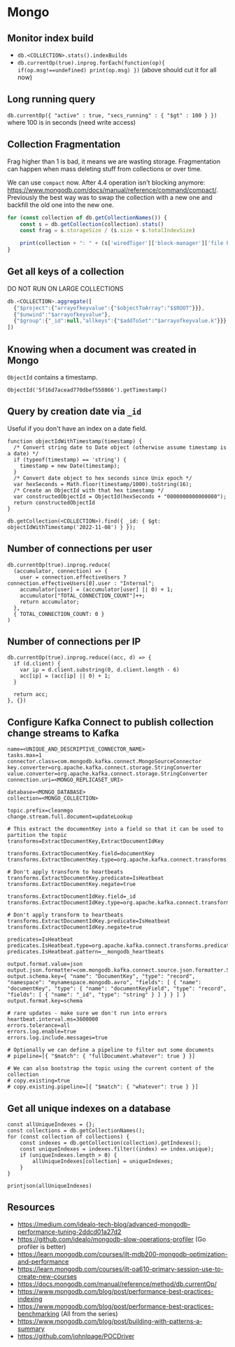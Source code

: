 # Mongo

## Monitor index build

- `db.<COLLECTION>.stats().indexBuilds`
- `db.currentOp(true).inprog.forEach(function(op){ if(op.msg!==undefined) print(op.msg) })` (above should cut it for all now)

## Long running query

`db.currentOp({ "active" : true, "secs_running" : { "$gt" : 100 } })` where 100 is in seconds (need write access)

## Collection Fragmentation

Frag higher than 1 is bad, it means we are wasting storage. Fragmentation can happen when mass deleting stuff from collections or over time.

We can use `compact` now. After 4.4 operation isn't blocking anymore: https://www.mongodb.com/docs/manual/reference/command/compact/.
Previously the best way was to swap the collection with a new one and backfill the old one into the new one.

``` js
for (const collection of db.getCollectionNames()) {
    const s = db.getCollection(collection).stats()
    const frag = s.storageSize / (s.size + s.totalIndexSize)

    print(collection + ": " + (s['wiredTiger']['block-manager']['file bytes available for reuse'] / 1024 / 1024 / 1024) + " (frag: " + frag + ")") // frag higher than 1 is bad
}
```

## Get all keys of a collection

DO NOT RUN ON LARGE COLLECTIONS

``` js
db.<COLLECTION>.aggregate([
  {"$project":{"arrayofkeyvalue":{"$objectToArray":"$$ROOT"}}},
  {"$unwind":"$arrayofkeyvalue"},
  {"$group":{"_id":null,"allkeys":{"$addToSet":"$arrayofkeyvalue.k"}}}
])
```

## Knowing when a document was created in Mongo

`ObjectId` contains a timestamp.

```
ObjectId('5f16d7acead770dbef558866').getTimestamp()
```

## Query by creation date via `_id`

Useful if you don't have an index on a date field.

```
function objectIdWithTimestamp(timestamp) {
  /* Convert string date to Date object (otherwise assume timestamp is a date) */
  if (typeof(timestamp) == 'string') {
    timestamp = new Date(timestamp);
  }
  /* Convert date object to hex seconds since Unix epoch */
  var hexSeconds = Math.floor(timestamp/1000).toString(16);
  /* Create an ObjectId with that hex timestamp */
  var constructedObjectId = ObjectId(hexSeconds + "0000000000000000");
  return constructedObjectId
}

db.getCollection(<COLLECTION>).find({ _id: { $gt: objectIdWithTimestamp('2022-11-08') } });
```

## Number of connections per user

```
db.currentOp(true).inprog.reduce(
  (accumulator, connection) => {
    user = connection.effectiveUsers ? connection.effectiveUsers[0].user : "Internal";
    accumulator[user] = (accumulator[user] || 0) + 1;
    accumulator["TOTAL_CONNECTION_COUNT"]++;
    return accumulator;
  },
  { TOTAL_CONNECTION_COUNT: 0 }
)
```

## Number of connections per IP

```
db.currentOp(true).inprog.reduce((acc, d) => {
  if (d.client) {
    var ip = d.client.substring(0, d.client.length - 6)
    acc[ip] = (acc[ip] || 0) + 1;
  }

  return acc;
}, {})
```

## Configure Kafka Connect to publish collection change streams to Kafka

```
name=<UNIQUE_AND_DESCRIPTIVE_CONNECTOR_NAME>
tasks.max=1
connector.class=com.mongodb.kafka.connect.MongoSourceConnector
key.converter=org.apache.kafka.connect.storage.StringConverter
value.converter=org.apache.kafka.connect.storage.StringConverter
connection.uri=<MONGO_REPLICASET_URI>

database=<MONGO_DATABASE>
collection=<MONGO_COLLECTION>

topic.prefix=cleanmgo
change.stream.full.document=updateLookup

# This extract the documentKey into a field so that it can be used to partition the topic
transforms=ExtractDocumentKey,ExtractDocumentIdKey

transforms.ExtractDocumentKey.field=documentKey
transforms.ExtractDocumentKey.type=org.apache.kafka.connect.transforms.ExtractField$Key

# Don't apply transform to heartbeats
transforms.ExtractDocumentKey.predicate=IsHeatbeat
transforms.ExtractDocumentKey.negate=true

transforms.ExtractDocumentIdKey.field=_id
transforms.ExtractDocumentIdKey.type=org.apache.kafka.connect.transforms.ExtractField$Key

# Don't apply transform to heartbeats
transforms.ExtractDocumentIdKey.predicate=IsHeatbeat
transforms.ExtractDocumentIdKey.negate=true

predicates=IsHeatbeat
predicates.IsHeatbeat.type=org.apache.kafka.connect.transforms.predicates.TopicNameMatches
predicates.IsHeatbeat.pattern=__mongodb_heartbeats

output.format.value=json
output.json.formatter=com.mongodb.kafka.connect.source.json.formatter.SimplifiedJson
output.schema.key={ "name": "DocumentKey", "type": "record", "namespace": "mynamespace.mongodb.avro", "fields": [ { "name": "documentKey", "type": { "name": "documentKeyField", "type": "record", "fields": [ { "name": "_id", "type": "string" } ] } } ] }
output.format.key=schema

# rare updates - make sure we don't run into errors
heartbeat.interval.ms=3600000
errors.tolerance=all
errors.log.enable=true
errors.log.include.messages=true

# Optionally we can define a pipeline to filter out some documents
# pipeline=[{ "$match": { "fullDocument.whatever": true } }]

# We can also bootstrap the topic using the current content of the collection
# copy.existing=true
# copy.existing.pipeline=[{ "$match": { "whatever": true } }]
```

## Get all unique indexes on a database

```
const allUniqueIndexes = {};
const collections = db.getCollectionNames();
for (const collection of collections) {
    const indexes = db.getCollection(collection).getIndexes();
    const uniqueIndexes = indexes.filter((index) => index.unique);
    if (uniqueIndexes.length > 0) {
        allUniqueIndexes[collection] = uniqueIndexes;
    }
}

printjson(allUniqueIndexes)
```

## Resources

- https://medium.com/idealo-tech-blog/advanced-mongodb-performance-tuning-2ddcd01a27d2
- https://github.com/idealo/mongodb-slow-operations-profiler (Go profiler is better)
- https://learn.mongodb.com/courses/ilt-mdb200-mongodb-optimization-and-performance
- https://learn.mongodb.com/courses/ilt-oa610-primary-session-use-to-create-new-courses
- https://docs.mongodb.com/manual/reference/method/db.currentOp/
- https://www.mongodb.com/blog/post/performance-best-practices-indexing
- https://www.mongodb.com/blog/post/performance-best-practices-benchmarking (All from the series)
- https://www.mongodb.com/blog/post/building-with-patterns-a-summary
- https://github.com/johnlpage/POCDriver
